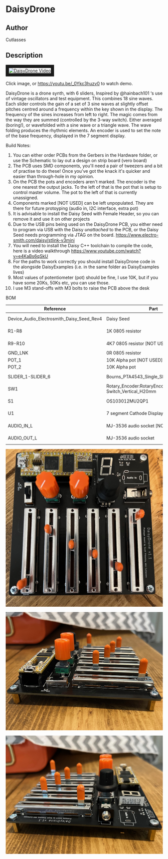 # DaisyDrone

## Author

Cutlasses

## Description

<a href="http://www.youtube.com/watch?feature=player_embedded&v=_0Ykc3huzv0
" target="_blank"><img src="http://img.youtube.com/vi/_0Ykc3huzv0/0.jpg" 
alt="DaisyDrone Video" width="240" height="180" border="10" /></a>

Click image, or https://youtu.be/_0Ykc3huzv0 to watch demo.

DaisyDrone is a drone synth, with 6 sliders, Inspired by @hainbach101 ‘s use of vintage oscillators and test equipment. This combines 18 sine waves. Each slider controls the gain of a set of 3 sine waves at slightly offset pitches centred around a frequency within the key shown in the display. The frequency of the sines increases from left to right. The magic comes from the way they are summed (controlled by the 3-way switch). Either averaged (boring!), or wavefolded with a sine wave or a triangle wave. The wave folding produces the rhythmic elements. An encoder is used to set the note of the base frequency, displayed in the 7 segment display.

Build Notes:

1. You can either order PCBs from the Gerbers in the Hardware folder, or use the Schematic to lay out a design on strip board (vero board)
2. The PCB uses SMD components, you'll need a pair of tweezers and a bit of practise to do these! Once you've got the knack it's quicker and easier than through-hole in my opinion.
3. On the PCB the pots and encoders aren't marked. The encoder is the one nearest the output jacks. To the left of that is the pot that is setup to control master volume. The pot to the left of that is currently unassigned.
4. Components marked [NOT USED] can be left unpopulated. They are there for future protoyping (audio in, I2C interface, extra pot)
5. It is advisable to install the Daisy Seed with Female Header, so you can remove it and use it on other projects
6. Due to the USB pins being used on the DaisyDrone PCB, you either need to program via USB with the Daisy *unattached* to the PCB, or the Daisy Seed needs programming via JTAG on the board. https://www.electro-smith.com/daisy/stlink-v3mini
7. You will need to install the Daisy C++ toolchain to compile the code, here is a video walkthrough https://www.youtube.com/watch?v=e4KaBs6qSkU
8. For the paths to work correctly you should install DaisyDrone code in the alongside DaisyExamples (i.e. in the same folder as DaisyExamples lives)
9. Most values of potentiometer (pot) should be fine, I use 10K, but if you have some 20Ks, 50Ks etc, you can use those.
10. I use M3 stand-offs with M3 bolts to raise the PCB above the desk

BOM

 Reference | Part | Quantity | Link
--- | --- | --- | ---
Device_Audio_Electrosmith_Daisy_Seed_Rev4 | Daisy Seed | 1 | https://www.elevatorsound.com/product/electrosmith-daisy-seed-development-board/
R1-R8 | 1K 0805 resistor | 8 | https://octopart.com/erj-p06j102v-panasonic-39823360?r=sp
R9-R10 | 4K7 0805 resistor [NOT USED] | 0 | https://octopart.com/crgcq0805j4k7-te+connectivity-91018232?r=sp
GND_LNK | 0R 0805 resistor | 0 | (Can also use a small piece of wire of solder)
POT_1 | 10K Alpha pot [NOT USED] | 0 |  https://www.thonk.co.uk/shop/alpha-9mm-pots/
POT_2 | 10K Alpha pot | 1 | https://www.thonk.co.uk/shop/alpha-9mm-pots/
SLIDER_1-SLIDER_6 | Bourns_PTA4543_Single_Slide | 6 | https://octopart.com/pta4543-2015dpb103-bourns-10485577?r=sp
SW1 | Rotary_Encoder:RotaryEncoder_Alps_EC11E-Switch_Vertical_H20mm | 1 | https://octopart.com/pec11r-4015f-n0024-bourns-26648251?r=sp
S1 | OS103012MU2QP1 | 1 | https://octopart.com/os103012mu2qp1-c%26k+components-2486960?r=sp
U1 | 7 segment Cathode Display | 1 | https://octopart.com/157142v12703-wurth+elektronik-119894004
AUDIO_IN_L | MJ-3536 audio socket [NOT USED] | 0 | https://octopart.com/mj-3536-cui+devices-106233900?r=sp
AUDIO_OUT_L | MJ-3536 audio socket | 1 | https://octopart.com/mj-3536-cui+devices-106233900?r=sp

![Daisy Drone Top Down](https://github.com/cutlasses/DaisyDrone/blob/main/Hardware/IMG_5485.jpeg "Daisy Drone Top Down")

![Daisy Drone Left](https://github.com/cutlasses/DaisyDrone/blob/main/Hardware/IMG_5486.jpeg "Daisy Drone Left")

![Daisy Drone Right](https://github.com/cutlasses/DaisyDrone/blob/main/Hardware/IMG_5487.jpeg "Daisy Drone Right")


